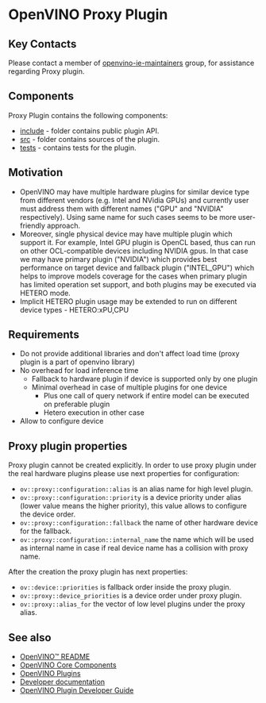 # OpenVINO Proxy Plugin

## Key Contacts

Please contact a member of [openvino-ie-maintainers](https://github.com/orgs/openvinotoolkit/teams/openvino-ie-maintainers) group, for assistance regarding Proxy plugin.

## Components

Proxy Plugin contains the following components:

* [include](./include/) - folder contains public plugin API.
* [src](./src/) - folder contains sources of the plugin.
* [tests](./tests/) - contains tests for the plugin.

## Motivation

 - OpenVINO may have multiple hardware plugins for similar device type from different vendors (e.g. Intel and NVidia GPUs) and currently user must address them with different names ("GPU" and "NVIDIA" respectively). Using same name for such cases seems to be more user-friendly approach.
 - Moreover, single physical device may have multiple plugin which support it. For example, Intel GPU plugin is OpenCL based, thus can run on other OCL-compatible devices including NVIDIA gpus. In that case we may have primary plugin ("NVIDIA") which provides best performance on target device and fallback plugin ("INTEL_GPU") which helps to improve models coverage for the cases when primary plugin has limited operation set support, and both plugins may be executed via HETERO mode.
 - Implicit HETERO plugin usage may be extended to run on different device types - HETERO:xPU,CPU

## Requirements

 - Do not provide additional libraries and don't affect load time (proxy plugin is a part of openvino library)
 - No overhead for load inference time
    - Fallback to hardware plugin if device is supported only by one plugin
    - Minimal overhead in case of multiple plugins for one device
        - Plus one call of query network if entire model can be executed on preferable plugin
        - Hetero execution in other case
 - Allow to configure device

## Proxy plugin properties

Proxy plugin cannot be created explicitly. In order to use proxy plugin under the real hardware plugins please use next properties for configuration:
 - `ov::proxy::configuration::alias` is an alias name for high level plugin.
 - `ov::proxy::configuration::priority` is a device priority under alias (lower value means the higher priority), this value allows to configure the device order.
 - `ov::proxy::configuration::fallback` the name of other hardware device for the fallback.
 - `ov::proxy::configuration::internal_name` the name which will be used as internal name in case if real device name has a collision with proxy name.

After the creation the proxy plugin has next properties:
 - `ov::device::priorities` is fallback order inside the proxy plugin.
 - `ov::proxy::device_priorities` is a device order under proxy plugin.
 - `ov::proxy::alias_for` the vector of low level plugins under the proxy alias.


## See also
 * [OpenVINO™ README](../../../README.md)
 * [OpenVINO Core Components](../../README.md)
 * [OpenVINO Plugins](../README.md)
 * [Developer documentation](../../../docs/dev/index.md)
 * [OpenVINO Plugin Developer Guide](https://docs.openvino.ai/2023.3/openvino_docs_ie_plugin_dg_overview.html)

